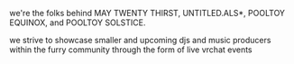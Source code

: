 we're the folks behind MAY TWENTY THIRST, UNTITLED.ALS*, POOLTOY EQUINOX, and POOLTOY SOLSTICE.

we strive to showcase smaller and upcoming djs and music producers within the furry community through the form of live vrchat events
